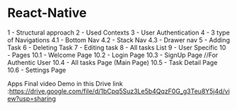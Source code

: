# React-Native
1 - Structural approach 
2 - Used Contexts 
3 - User Authentication
4 - 3 type of Navigations 
    4.1 - Bottom Nav
    4.2 - Stack Nav
    4.3 - Drawer nav
5 - Adding Task
6 - Deleting Task
7 - Editing task 
8 - All tasks List
9 - User Specific
10 - Pages
  10.1 - Welcome Page
  10.2 - Login Page
  10.3 - SignUp Page
//For Authentic User
  10.4 - All tasks Page (Main Page)
  10.5 - Task Detail Page
  10.6 - Settings Page


Apps Final video Demo in this Drive link :https://drive.google.com/file/d/1bCpq5Suz3Le5b4QqzF0G_g3Teu8Y5j4d/view?usp=sharing 

